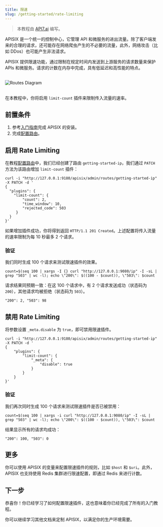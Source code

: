 ```yaml
---
title: 限速
slug: /getting-started/rate-limiting
---
```


<head>
  <link rel="canonical" href="https://docs.api7.ai/apisix/getting-started/rate-limiting" />
</head>

> 本教程由 [API7.ai](https://api7.ai/) 编写。

APISIX 是一个统一的控制中心，它管理 API 和微服务的进出流量。除了客户端发来的合理的请求，还可能存在网络爬虫产生的不必要的流量，此外，网络攻击（比如 DDos）也可能产生非法请求。

APISIX 提供限速功能，通过限制在规定时间内发送到上游服务的请求数量来保护 APIs 和微服务。请求的计数在内存中完成，具有低延迟和高性能的特点。

<br />
<div style={{textAlign: 'center'}}>
<img src="https://static.apiseven.com/uploads/2023/02/20/l9G9Kq41_rate-limiting.png" alt="Routes Diagram" />
</div>
<br />

在本教程中，你将启用 `limit-count` 插件来限制传入流量的速率。

## 前置条件

1. 参考[入门指南](./README.md)完成 APISIX 的安装。
2. 完成[配置路由](./configure-routes.md#route-是什么)。

## 启用 Rate Limiting

在教程[配置路由](./configure-routes.md)中，我们已经创建了路由 `getting-started-ip`，我们通过 `PATCH` 方法为该路由增加 `limit-count` 插件：

```shell
curl -i "http://127.0.0.1:9180/apisix/admin/routes/getting-started-ip" -X PATCH -d '
{
  "plugins": {
    "limit-count": {
        "count": 2,
        "time_window": 10,
        "rejected_code": 503
     }
  }
}'
```

如果增加插件成功，你将得到返回 `HTTP/1.1 201 Created`。上述配置将传入流量的速率限制为每 10 秒最多 2 个请求。

### 验证

我们同时生成 100 个请求来测试限速插件的效果。

```shell
count=$(seq 100 | xargs -I {} curl "http://127.0.0.1:9080/ip" -I -sL | grep "503" | wc -l); echo \"200\": $((100 - $count)), \"503\": $count
```

请求结果同预期一致：在这 100 个请求中，有 2 个请求发送成功（状态码为 `200`），其他请求均被拒绝（状态码为 `503`）。

```text
"200": 2, "503": 98
```

## 禁用 Rate Limiting

将参数设置 `_meta.disable` 为 `true`，即可禁用限速插件。

```shell
curl -i "http://127.0.0.1:9180/apisix/admin/routes/getting-started-ip" -X PATCH -d '
{
    "plugins": {
        "limit-count": {
            "_meta": {
                "disable": true
            }
        }
    }
}'
```

### 验证

我们再次同时生成 100 个请求来测试限速插件是否已被禁用：

```shell
count=$(seq 100 | xargs -i curl "http://127.0.0.1:9080/ip" -I -sL | grep "503" | wc -l); echo \"200\": $((100 - $count)), \"503\": $count
```

结果显示所有的请求均成功：

```text
"200": 100, "503": 0
```

## 更多

你可以使用 APISIX 的变量来配置限速插件的规则，比如 `$host` 和 `$uri`。此外，APISIX 也支持使用 Redis 集群进行限速配置，即通过 Redis 来进行计数。

## 下一步

恭喜你！你已经学习了如何配置限速插件，这也意味着你已经完成了所有的入门教程。

你可以继续学习其他文档来定制 APISIX，以满足你的生产环境需要。
